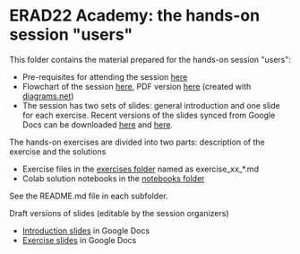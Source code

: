 # ERAD22 Academy: the hands-on session "users"

This folder contains the material prepared for the hands-on session "users":

  * Pre-requisites for attending the session [here](https://github.com/pySTEPS/ERAD-nowcasting-course-2022/blob/hands-on-users/hands-on-session-users/prerequisites.md)
  * Flowchart of the session [here](https://github.com/pySTEPS/ERAD-nowcasting-course-2022/blob/hands-on-users/hands-on-session-users/session_overview.drawio), PDF version [here](https://github.com/pySTEPS/ERAD-nowcasting-course-2022/blob/hands-on-users/hands-on-session-users/session_overview.pdf) (created with [diagrams.net](https://www.diagrams.net))
  * The session has two sets of slides: general introduction and one slide for each exercise. Recent versions of the slides synced from Google Docs can be downloaded [here](https://github.com/pySTEPS/ERAD-nowcasting-course-2022/tree/hands-on-session-users/hands-on-session-users/slides/introduction.pdf) and [here](...).

The hands-on exercises are divided into two parts: description of the exercise and the solutions

  * Exercise files in the [exercises folder](https://github.com/pySTEPS/ERAD-nowcasting-course-2022/tree/hands-on-users/hands-on-session-users/exercises) named as exercise_xx_*.md
  * Colab solution notebooks in the [notebooks folder](https://github.com/pySTEPS/ERAD-nowcasting-course-2022/tree/hands-on-users/hands-on-session-users/notebooks)

See the README.md file in each subfolder.

Draft versions of slides (editable by the session organizers)

  * [Introduction slides](https://docs.google.com/presentation/d/1ykb1DJUR8EXw6DbU6o_3CjfYQ4191dtYAeUT4-06dhg/edit?usp=sharing) in Google Docs
  * [Exercise slides](https://docs.google.com/presentation/d/1P1qLPnxgj7OH6aXxF0LZrEMACLyXHDh1lnr8AdUCpIY/edit?usp=sharing) in Google Docs
